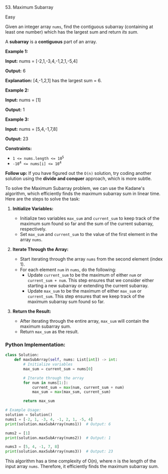 53\. Maximum Subarray

Easy

Given an integer array `nums`, find the contiguous subarray (containing at least one number) which has the largest sum and return _its sum_.

A **subarray** is a **contiguous** part of an array.

**Example 1:**

**Input:** nums = [-2,1,-3,4,-1,2,1,-5,4]

**Output:** 6

**Explanation:** [4,-1,2,1] has the largest sum = 6. 

**Example 2:**

**Input:** nums = [1]

**Output:** 1 

**Example 3:**

**Input:** nums = [5,4,-1,7,8]

**Output:** 23 

**Constraints:**

*   <code>1 <= nums.length <= 10<sup>5</sup></code>
*   <code>-10<sup>4</sup> <= nums[i] <= 10<sup>4</sup></code>

**Follow up:** If you have figured out the `O(n)` solution, try coding another solution using the **divide and conquer** approach, which is more subtle.

To solve the Maximum Subarray problem, we can use the Kadane's algorithm, which efficiently finds the maximum subarray sum in linear time. Here are the steps to solve the task:

1. **Initialize Variables:** 
   - Initialize two variables `max_sum` and `current_sum` to keep track of the maximum sum found so far and the sum of the current subarray, respectively.
   - Set `max_sum` and `current_sum` to the value of the first element in the array `nums`.

2. **Iterate Through the Array:**
   - Start iterating through the array `nums` from the second element (index 1).
   - For each element `num` in `nums`, do the following:
     - Update `current_sum` to be the maximum of either `num` or `current_sum + num`. This step ensures that we consider either starting a new subarray or extending the current subarray.
     - Update `max_sum` to be the maximum of either `max_sum` or `current_sum`. This step ensures that we keep track of the maximum subarray sum found so far.

3. **Return the Result:**
   - After iterating through the entire array, `max_sum` will contain the maximum subarray sum.
   - Return `max_sum` as the result.

### Python Implementation:

```python
class Solution:
    def maxSubArray(self, nums: List[int]) -> int:
        # Initialize variables
        max_sum = current_sum = nums[0]

        # Iterate through the array
        for num in nums[1:]:
            current_sum = max(num, current_sum + num)
            max_sum = max(max_sum, current_sum)

        return max_sum

# Example Usage:
solution = Solution()
nums1 = [-2, 1, -3, 4, -1, 2, 1, -5, 4]
print(solution.maxSubArray(nums1))  # Output: 6

nums2 = [1]
print(solution.maxSubArray(nums2))  # Output: 1

nums3 = [5, 4, -1, 7, 8]
print(solution.maxSubArray(nums3))  # Output: 23
```

This algorithm has a time complexity of O(n), where n is the length of the input array `nums`. Therefore, it efficiently finds the maximum subarray sum.